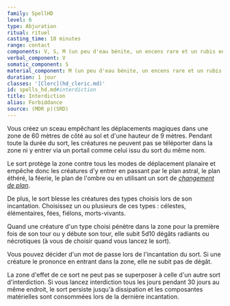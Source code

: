 ```yaml
---
family: SpellHD
level: 6
type: Abjuration
ritual: rituel
casting_time: 10 minutes
range: contact
components: V, S, M (un peu d'eau bénite, un encens rare et un rubis en poudre d'une valeur minimale de 1 000 po)
verbal_component: V
somatic_component: S
material_component: M (un peu d'eau bénite, un encens rare et un rubis en poudre d'une valeur minimale de 1 000 po)
duration: 1 jour
classes: '[Clerc](hd_cleric.md)'
id: spells_hd.md#interdiction
title: Interdiction
alias: Forbiddance
source: (MDR p)(SRD)
---
```


Vous créez un sceau empêchant les déplacements magiques dans une zone de 60 mètres de côté au sol et d'une hauteur de 9 mètres. Pendant toute la durée du sort, les créatures ne peuvent pas se téléporter dans la zone ni y entrer via un portail comme celui issu du sort du même nom.

Le sort protège la zone contre tous les modes de déplacement planaire et empêche donc les créatures d'y entrer en passant par le plan astral, le plan éthéré, la féerie, le plan de l'ombre ou en utilisant un sort de _[changement de plan](hd_spells_changement_de_plan.md)_.

De plus, le sort blesse les créatures des types choisis lors de son incantation. Choisissez un ou plusieurs de ces types : célestes, élémentaires, fées, fiélons, morts-vivants.

Quand une créature d'un type choisi pénètre dans la zone pour la première fois de son tour ou y débute son tour, elle subit 5d10 dégâts radiants ou nécrotiques (à vous de choisir quand vous lancez le sort).

Vous pouvez décider d'un mot de passe lors de l'incantation du sort. Si une créature le prononce en entrant dans la zone, elle ne subit pas de dégât.

La zone d'effet de ce sort ne peut pas se superposer à celle d'un autre sort d'interdiction. Si vous lancez interdiction tous les jours pendant 30 jours au même endroit, le sort persiste jusqu'à dissipation et les composantes matérielles sont consommées lors de la dernière incantation.

